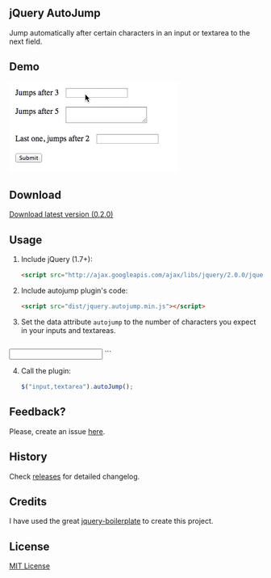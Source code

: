 ## jQuery AutoJump

Jump automatically after certain characters in an input or textarea to the next field.

## Demo
![Demo](/demo/demo.gif)

## Download
[Download latest version (0.2.0)](https://github.com/josem/jquery.autojump/archive/v0.2.0.zip)

## Usage

1. Include jQuery (1.7+):

	```html
	<script src="http://ajax.googleapis.com/ajax/libs/jquery/2.0.0/jquery.min.js"></script>
	```

2. Include autojump plugin's code:

	```html
	<script src="dist/jquery.autojump.min.js"></script>
	```
3. Set the data attribute `autojump` to the number of characters you expect in your inputs and textareas.

	```html
  <!-- It will jump to the next field after 5 characters -->
  <input type="text" name="field1" id="field1" value="" data-autojump="5"/>
	```

4. Call the plugin:

	```javascript
	$("input,textarea").autoJump();
	```

## Feedback?
Please, create an issue [here](https://github.com/josem/jquery.autojump/issues).

## History

Check [releases](https://github.com/josem/jquery.autojump/releases) for detailed changelog.

## Credits
I have used the great [jquery-boilerplate](https://github.com/jquery-boilerplate/jquery-boilerplate) to create this project.

## License

[MIT License](https://github.com/josem/jquery.autojump/blob/master/LICENSE)
